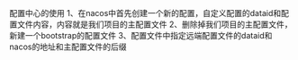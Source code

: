 配置中心的使用
1、在nacos中首先创建一个新的配置，自定义配置的dataid和配置文件内容，内容就是我们项目的主配置文件
2、删除掉我们项目的主配置文件，新建一个bootstrap的配置文件
3、配置文件中指定远端配置文件的dataid和nacos的地址和主配置文件的后缀